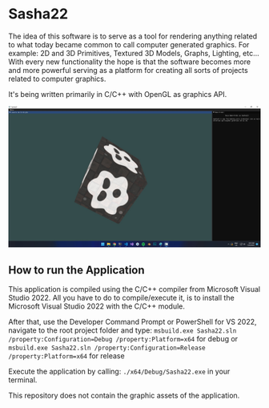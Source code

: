 # Sasha22
The idea of this software is to serve as a tool for rendering anything related to what today became common to call computer generated graphics. 
For example: 2D and 3D Primitives, Textured 3D Models, Graphs, Lighting, etc...
With every new functionality the hope is that the software becomes more and more powerful serving as a platform for creating all sorts of projects related to computer graphics.

It's being written primarily in C/C++ with OpenGL as graphics API.

![](https://github.com/MagnoVJ/Sasha22/blob/main/example1.jpg)

## How to run the Application
This application is compiled using the C/C++ compiler from Microsoft Visual Studio 2022. All you have to do to compile/execute it, is to install the Microsoft Visual Studio 2022 with the C/C++ module.

After that, use the Developer Command Prompt or PowerShell for VS 2022, navigate to the root project folder and type:
`msbuild.exe Sasha22.sln /property:Configuration=Debug /property:Platform=x64` for debug or
`msbuild.exe Sasha22.sln /property:Configuration=Release /property:Platform=x64` for release

Execute the application by calling: `./x64/Debug/Sasha22.exe` in your terminal.

This repository does not contain the graphic assets of the application.

